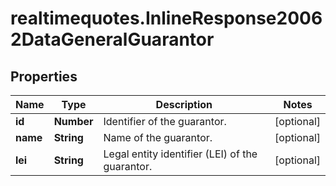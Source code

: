 # realtimequotes.InlineResponse20062DataGeneralGuarantor

## Properties

Name | Type | Description | Notes
------------ | ------------- | ------------- | -------------
**id** | **Number** | Identifier of the guarantor. | [optional] 
**name** | **String** | Name of the guarantor. | [optional] 
**lei** | **String** | Legal entity identifier (LEI) of the guarantor. | [optional] 


